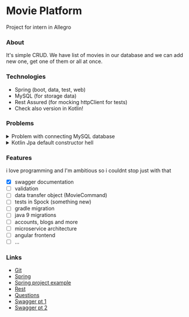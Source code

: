 # Movie Platform
Project for intern in Allegro

### About
It's simple CRUD. We have list of movies in our database and we can add new one, get one of them or all at once.

### Technologies

- Spring (boot, data, test, web)
- MySQL (for storage data)
- Rest Assured (for mocking httpClient for tests)
- Check also version in Kotlin!

### Problems
<details>
  <summary>Problem with connecting MySQL database</summary>
    - Problem: Error creating bean 'entityManagerFactory'
    - Source: java 9 probably
    - Solve: Still not, staying in java 8 for right now
</details>
<details>
  <summary>Kotlin Jpa default constructor hell</summary>
    - Problem: org.hibernate.InstantiationException: No default constructor for entity
- Source: Kotlin JPA default hell
- Solve: adding variables in data class</details>


### Features
i love programming and I'm ambitious so i couldnt stop just with that
- [x] swagger documentation
- [ ] validation
- [ ] data transfer object (MovieCommand)
- [ ] tests in Spock (something new)
- [ ] gradle migration
- [ ] java 9 migrations
- [ ] accounts, blogs and more
- [ ] microservice architecture
- [ ] angular frontend
- [ ] ...

### Links
- [Git](https://git-scm.com)
- [Spring](https://spring.io)
- [Spring project example](https://github.com/spring-projects/spring-petclinic)
- [Rest](http://www.restapitutorial.com)
- [Questions](https://stackoverflow.com)
- [Swagger pt 1](https://swagger.io/specification/)
- [Swagger pt 2](http://www.baeldung.com/swagger-2-documentation-for-spring-rest-api)
